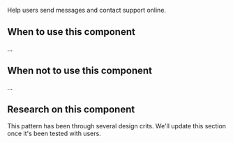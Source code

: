 Help users send messages and contact support online.

<!-- <video role="region" aria-label="Address lookup flow example video, this video has no audio." controls muted>
  <source src="/public/videos/passports-address-lookup.mp4" type="video/mp4">
</video>

[Put a link to the prototype here](.) -->

## When to use this component

...

## When not to use this component

...

## Research on this component

This pattern has been through several design crits. We'll update this section once it's been tested with users.